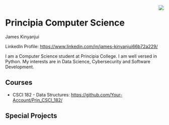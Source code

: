 <img src="assets/logo.png" align="right" />

# Principia Computer Science
James Kinyanjui

LinkedIn Profile: https://www.linkedin.com/in/james-kinyanjui66b72a229/

I am a Computer Science student at Principia College. I am well versed in Python. My interests are in Data Science, Cybersecurity and Software Development. 


## Courses

- CSCI 182 - Data Structures: https://github.com/Your-Account/Prin_CSCI_182/

## Special Projects
